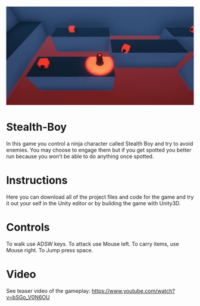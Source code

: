 ![](3.png)
# Stealth-Boy
 In this game you control a ninja character called Stealth Boy and try to avoid enemies. You may choose to engage them but if you get spotted you better run because you won’t be able to do anything once spotted.
 
 # Instructions
 Here you can download all of the project files 
 and code for the game and try it out your self 
 in the Unity editor or by building the game 
 with Unity3D.
 
# Controls
To walk use ADSW keys. 
To attack use Mouse left.
To carry items, use Mouse right.
To Jump press space.

# Video
See teaser video of the gameplay:
https://www.youtube.com/watch?v=bSGo_V0N6OU
